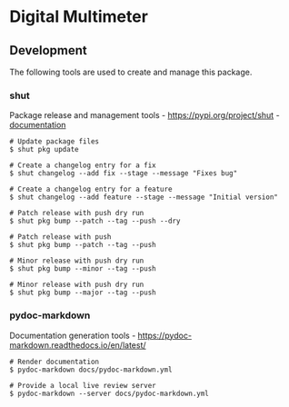 # Digital Multimeter

## Development
The following tools are used to create and manage this package.

### shut 
Package release and management tools - https://pypi.org/project/shut - [documentation](https://github.com/NiklasRosenstein/shut/blob/develop/docs/docs/index.md)
```shell script
# Update package files
$ shut pkg update

# Create a changelog entry for a fix
$ shut changelog --add fix --stage --message "Fixes bug"

# Create a changelog entry for a feature
$ shut changelog --add feature --stage --message "Initial version"

# Patch release with push dry run
$ shut pkg bump --patch --tag --push --dry

# Patch release with push
$ shut pkg bump --patch --tag --push

# Minor release with push dry run
$ shut pkg bump --minor --tag --push

# Minor release with push dry run
$ shut pkg bump --major --tag --push
```

### pydoc-markdown
Documentation generation tools - https://pydoc-markdown.readthedocs.io/en/latest/
```shell script
# Render documentation
$ pydoc-markdown docs/pydoc-markdown.yml 

# Provide a local live review server 
$ pydoc-markdown --server docs/pydoc-markdown.yml
```
